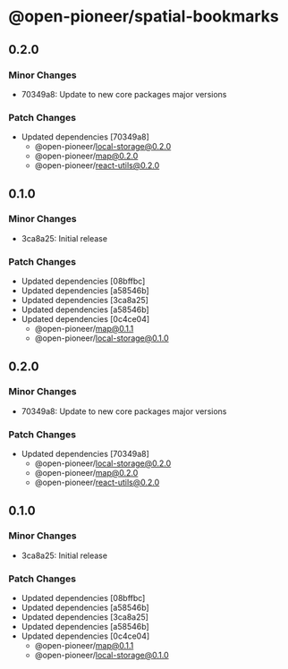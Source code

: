 # @open-pioneer/spatial-bookmarks

## 0.2.0

### Minor Changes

-   70349a8: Update to new core packages major versions

### Patch Changes

-   Updated dependencies [70349a8]
    -   @open-pioneer/local-storage@0.2.0
    -   @open-pioneer/map@0.2.0
    -   @open-pioneer/react-utils@0.2.0

## 0.1.0

### Minor Changes

-   3ca8a25: Initial release

### Patch Changes

-   Updated dependencies [08bffbc]
-   Updated dependencies [a58546b]
-   Updated dependencies [3ca8a25]
-   Updated dependencies [a58546b]
-   Updated dependencies [0c4ce04]
    -   @open-pioneer/map@0.1.1
    -   @open-pioneer/local-storage@0.1.0

## 0.2.0

### Minor Changes

-   70349a8: Update to new core packages major versions

### Patch Changes

-   Updated dependencies [70349a8]
    -   @open-pioneer/local-storage@0.2.0
    -   @open-pioneer/map@0.2.0
    -   @open-pioneer/react-utils@0.2.0

## 0.1.0

### Minor Changes

-   3ca8a25: Initial release

### Patch Changes

-   Updated dependencies [08bffbc]
-   Updated dependencies [a58546b]
-   Updated dependencies [3ca8a25]
-   Updated dependencies [a58546b]
-   Updated dependencies [0c4ce04]
    -   @open-pioneer/map@0.1.1
    -   @open-pioneer/local-storage@0.1.0
